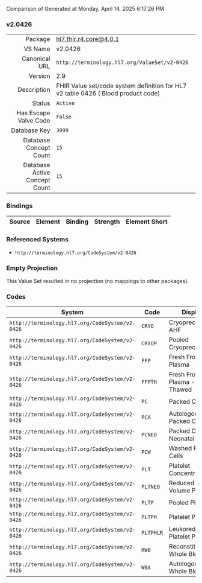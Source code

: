 Comparison of 
Generated at Monday, April 14, 2025 6:17:26 PM

### v2.0426

|      |     |
| ---: | --- |
| Package | hl7.fhir.r4.core@4.0.1 |
| VS Name | v2.0426 |
| Canonical URL | `http://terminology.hl7.org/ValueSet/v2-0426` |
| Version | 2.9 |
| Description | FHIR Value set/code system definition for HL7 v2 table 0426 ( Blood product code) |
| Status | `Active` |
| Has Escape Valve Code | `False` |
| Database Key | `3099` |
| Database Concept Count | `15` |
| Database Active Concept Count | `15` |
### Bindings

| Source | Element | Binding | Strength | Element Short |
| ------ | ------- | ------- | -------- | ------------- |

### Referenced Systems

* `http://terminology.hl7.org/CodeSystem/v2-0426`
### Empty Projection

This Value Set resulted in no projection (no mappings to other packages).

### Codes

| System | Code | Display |
| ------ | ---- | ------- |
| `http://terminology.hl7.org/CodeSystem/v2-0426` | `CRYO` | Cryoprecipitated AHF |
| `http://terminology.hl7.org/CodeSystem/v2-0426` | `CRYOP` | Pooled Cryoprecipitate |
| `http://terminology.hl7.org/CodeSystem/v2-0426` | `FFP` | Fresh Frozen Plasma |
| `http://terminology.hl7.org/CodeSystem/v2-0426` | `FFPTH` | Fresh Frozen Plasma - Thawed |
| `http://terminology.hl7.org/CodeSystem/v2-0426` | `PC` | Packed Cells |
| `http://terminology.hl7.org/CodeSystem/v2-0426` | `PCA` | Autologous Packed Cells |
| `http://terminology.hl7.org/CodeSystem/v2-0426` | `PCNEO` | Packed Cells - Neonatal |
| `http://terminology.hl7.org/CodeSystem/v2-0426` | `PCW` | Washed Packed Cells |
| `http://terminology.hl7.org/CodeSystem/v2-0426` | `PLT` | Platelet Concentrate |
| `http://terminology.hl7.org/CodeSystem/v2-0426` | `PLTNEO` | Reduced Volume Platelets |
| `http://terminology.hl7.org/CodeSystem/v2-0426` | `PLTP` | Pooled Platelets |
| `http://terminology.hl7.org/CodeSystem/v2-0426` | `PLTPH` | Platelet Pheresis |
| `http://terminology.hl7.org/CodeSystem/v2-0426` | `PLTPHLR` | Leukoreduced Platelet Pheresis |
| `http://terminology.hl7.org/CodeSystem/v2-0426` | `RWB` | Reconstituted Whole Blood |
| `http://terminology.hl7.org/CodeSystem/v2-0426` | `WBA` | Autologous Whole Blood |
